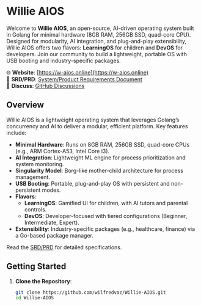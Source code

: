 # Willie AIOS

Welcome to **Willie AIOS**, an open-source, AI-driven operating system built in Golang for minimal hardware (8GB RAM, 256GB SSD, quad-core CPU). Designed for modularity, AI integration, and plug-and-play extensibility, Willie AIOS offers two flavors: **LearningOS** for children and **DevOS** for developers. Join our community to build a lightweight, portable OS with USB booting and industry-specific packages.

🌐 **Website**: [https://w-aios.online](https://w-aios.online)  
📖 **SRD/PRD**: [System/Product Requirements Document](docs/SRD_PRD.md)  
💬 **Discuss**: [GitHub Discussions](https://github.com/wilfredvaz/Willie-AIOS/discussions)

## Overview

Willie AIOS is a lightweight operating system that leverages Golang’s concurrency and AI to deliver a modular, efficient platform. Key features include:
- **Minimal Hardware**: Runs on 8GB RAM, 256GB SSD, quad-core CPUs (e.g., ARM Cortex-A53, Intel Core i3).
- **AI Integration**: Lightweight ML engine for process prioritization and system monitoring.
- **Singularity Model**: Borg-like mother-child architecture for process management.
- **USB Booting**: Portable, plug-and-play OS with persistent and non-persistent modes.
- **Flavors**:
  - **LearningOS**: Gamified UI for children, with AI tutors and parental controls.
  - **DevOS**: Developer-focused with tiered configurations (Beginner, Intermediate, Expert).
- **Extensibility**: Industry-specific packages (e.g., healthcare, finance) via a Go-based package manager.

Read the [SRD/PRD](docs/SRD_PRD.md) for detailed specifications.

## Getting Started

1. **Clone the Repository**:
   ```bash
   git clone https://github.com/wilfredvaz/Willie-AIOS.git
   cd Willie-AIOS
